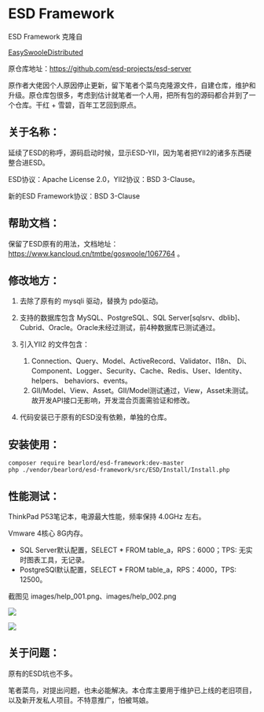 # ESD Framework
ESD Framework 克隆自

[EasySwooleDistributed](https://github.com/esd-projects/esd-server)

原仓库地址：https://github.com/esd-projects/esd-server



原作者大佬因个人原因停止更新，留下笔者个菜鸟克隆源文件，自建仓库，维护和升级。原仓库包很多，考虑到估计就笔者一个人用，把所有包的源码都合并到了一个仓库。干红 + 雪碧，百年工艺回到原点。



## 关于名称：

延续了ESD的称呼，源码启动时候，显示ESD-YII，因为笔者把YII2的诸多东西硬整合进ESD。

ESD协议：Apache License 2.0，YII2协议：BSD 3-Clause。

新的ESD Framework协议：BSD 3-Clause



## 帮助文档：

保留了ESD原有的用法，文档地址：https://www.kancloud.cn/tmtbe/goswoole/1067764 。



## 修改地方：

1. 去除了原有的 mysqli 驱动，替换为 pdo驱动。
2. 支持的数据库包含 MySQL、PostgreSQL、SQL Server[sqlsrv、dblib]、Cubrid、Oracle。Oracle未经过测试，前4种数据库已测试通过。
3. 引入YII2 的文件包含：
   1. Connection、Query、Model、ActiveRecord、Validator、I18n、  Di、Component、Logger、Security、Cache、Redis、User、Identity、helpers、 behaviors、events。
   2. GII/Model、View、Asset。GII/Model测试通过，View，Asset未测试。故开发API接口无影响，开发混合页面需验证和修改。

4. 代码安装已于原有的ESD没有依赖，单独的仓库。



## 安装使用：

```
composer require bearlord/esd-framework:dev-master 
php ./vendor/bearlord/esd-framework/src/ESD/Install/Install.php 
```



## 性能测试：

ThinkPad P53笔记本，电源最大性能，频率保持 4.0GHz 左右。

Vmware 4核心 8G内存。

- SQL Server默认配置，SELECT * FROM table_a，RPS：6000；TPS:  无实时图表工具，无记录。
- PostgreSQl默认配置，SELECT * FROM table_a，RPS：4000，TPS: 12500。

截图见 images/help_001.png、images/help_002.png

  ![](E:\AMPServer\Swoole\esd-framework\images\help_001.png)

![](E:\AMPServer\Swoole\esd-framework\images\help_002.png)





## 关于问题：

原有的ESD坑也不多。

笔者菜鸟，对提出问题，也未必能解决。本仓库主要用于维护已上线的老旧项目，以及新开发私人项目。不特意推广，怕被骂娘。
